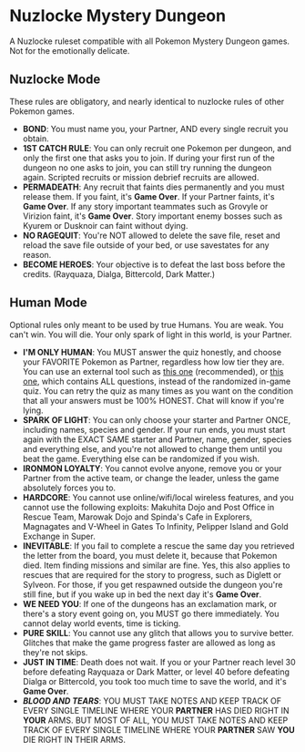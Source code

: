 # Nuzlocke Mystery Dungeon

A Nuzlocke ruleset compatible with all Pokemon Mystery Dungeon games. Not for the emotionally delicate.

## Nuzlocke Mode

These rules are obligatory, and nearly identical to nuzlocke rules of other Pokemon games. 

* **BOND**: You must name you, your Partner, AND every single recruit you obtain.
* **1ST CATCH RULE**: You can only recruit one Pokemon per dungeon, and only the first one that asks you to join. If during your first run of the dungeon no one asks to join, you can still try running the dungeon again. Scripted recruits or mission debrief recruits are allowed. 
* **PERMADEATH**: Any recruit that faints dies permanently and you must release them. If you faint, it's **Game Over**. If your Partner faints, it's **Game Over**. If any story important teammates such as Grovyle or Virizion faint, it's **Game Over**. Story important enemy bosses such as Kyurem or Dusknoir can faint without dying.
* **NO RAGEQUIT**: You're NOT allowed to delete the save file, reset and reload the save file outside of your bed, or use savestates for any reason. 
* **BECOME HEROES**: Your objective is to defeat the last boss before the credits. (Rayquaza, Dialga, Bittercold, Dark Matter.) 

## Human Mode

Optional rules only meant to be used by true Humans. You are weak. You can't win. You will die. Your only spark of light in this world, is your Partner. 

* **I'M ONLY HUMAN**: You MUST answer the quiz honestly, and choose your FAVORITE Pokemon as Partner, regardless how low tier they are. You can use an external tool such as [this one](https://github.com/Nrosa01/pmd-quiz-online) (recommended), or [this one](https://github.com/devilsrider/pmd-quiz), which contains ALL questions, instead of the randomized in-game quiz. You can retry the quiz as many times as you want on the condition that all your answers must be 100% HONEST. Chat will know if you're lying.
* **SPARK OF LIGHT**: You can only choose your starter and Partner ONCE, including names, species and gender. If your run ends, you must start again with the EXACT SAME starter and Partner, name, gender, species and everything else, and you're not allowed to change them until you beat the game. Everything else can be randomized if you wish.
* **IRONMON LOYALTY**: You cannot evolve anyone, remove you or your Partner from the active team, or change the leader, unless the game absolutely forces you to.
* **HARDCORE**: You cannot use online/wifi/local wireless features, and you cannot use the following exploits: Makuhita Dojo and Post Office in Rescue Team, Marowak Dojo and Spinda's Cafe in Explorers, Magnagates and V-Wheel in Gates To Infinity, Pelipper Island and Gold Exchange in Super.
* **INEVITABLE**: If you fail to complete a rescue the same day you retrieved the letter from the board, you must delete it, because that Pokemon died. Item finding missions and similar are fine. Yes, this also applies to rescues that are required for the story to progress, such as Diglett or Sylveon. For those, if you get respawned outside the dungeon you're still fine, but if you wake up in bed the next day it's **Game Over**.
* **WE NEED YOU**: If one of the dungeons has an exclamation mark, or there's a story event going on, you MUST go there immediately. You cannot delay world events, time is ticking. 
* **PURE SKILL**: You cannot use any glitch that allows you to survive better. Glitches that make the game progress faster are allowed as long as they're not skips. 
* **JUST IN TIME**: Death does not wait. If you or your Partner reach level 30 before defeating Rayquaza or Dark Matter, or level 40 before defeating Dialga or Bittercold, you took too much time to save the world, and it's **Game Over**.
* ***BLOOD AND TEARS***: YOU MUST TAKE NOTES AND KEEP TRACK OF EVERY SINGLE TIMELINE WHERE YOUR **PARTNER** HAS DIED RIGHT IN **YOUR** ARMS. BUT MOST OF ALL, YOU MUST TAKE NOTES AND KEEP TRACK OF EVERY SINGLE TIMELINE WHERE YOUR **PARTNER** SAW **YOU** DIE RIGHT IN THEIR ARMS.
